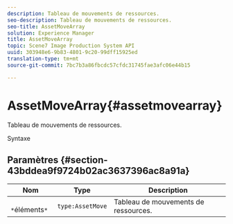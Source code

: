```yaml
---
description: Tableau de mouvements de ressources.
seo-description: Tableau de mouvements de ressources.
seo-title: AssetMoveArray
solution: Experience Manager
title: AssetMoveArray
topic: Scene7 Image Production System API
uuid: 303948e6-9b83-4801-9c20-99dff15925ed
translation-type: tm+mt
source-git-commit: 7bc7b3a86fbcdc57cfdc31745fae3afc06e44b15

---
```



# AssetMoveArray{#assetmovearray}

Tableau de mouvements de ressources.

Syntaxe

## Paramètres {#section-43bddea9f9724b02ac3637396ac8a91a}

| Nom | Type | Description |
|---|---|---|
| ` *`éléments`*` | `type:AssetMove` | Tableau de mouvements de ressources. |

